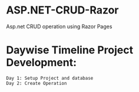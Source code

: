 # ASP.NET-CRUD-Razor
Asp.net CRUD operation using Razor Pages

# Daywise Timeline Project Development:
    Day 1: Setup Project and database
    Day 2: Create Operation